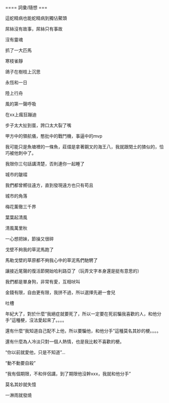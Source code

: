 ==== 詞彙/隨想 ===

這蛇精病也能蛇精病到獨佔鰲頭

屌絲沒有故事，屌絲只有事故

沒有靈魂

抓了一大匹馬

寒枝雀靜

鴿子在樹枝上沉思

永恆和一日

陸上行舟

風的第一聲呼吸

在xx上瘋狂蹦迪

步子太大扯到蛋，誇口太大裂了嘴

甲方中的領航儀，憨批中的戰鬥機，事逼中的mvp

我可能只是魚塘裡的一條魚，莊熠是拿著鋼叉的海王八，我就跟閏土的猹似的，恰巧被他刺中了。

我限你三句話講清楚，否則連你一起睡了

城市的皺褶

我們都曾嚮往遠方，直到發現遠方也只有苟且

城市的角落

梅花薰徹三千界

葉葉起清風

清風萬里秋

一心想把妹，節操又很碎

戈壁不夠我的草泥馬跑了

馬勒戈壁的草原都不夠我心中的草泥馬們馳騁了

讓接近尾聲的復活節開始哈利路亞了（玩弄文字本身還是挺有意思的）

我們都是單身狗，非常有愛，互相吠叫

金錢有限，自由更有限，我拼不過，所以選擇先避一會兒

吐槽

年紀大了，對於什麼“我絕症就要死了，所以一定要在死前騙我喜歡的人，和他分手”這種梗，沒法愛起來了。。。。

還有什麼“我知道自己配不上他，所以要騙他，和他分手”這種莫名其妙的梗。。。。

還有什麼為人冷淡只對一個人熱情，也是我比較不喜歡的梗。

“你以前就愛他，只是不知道”...

“動不動要自殺”

“我有個期限，不和伴侶講，到了期限他沒幹xxx，我就和他分手”

莫名其妙就失憶

一淋雨就發燒